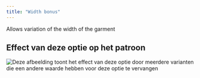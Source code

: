 ```yaml
---
title: "Width bonus"
---
```


Allows variation of the width of the garment

## Effect van deze optie op het patroon

![Deze afbeelding toont het effect van deze optie door meerdere varianten die een andere waarde hebben voor deze optie te vervangen](walburga_widthbonus_sample.svg "Effect van deze optie op het patroon")
